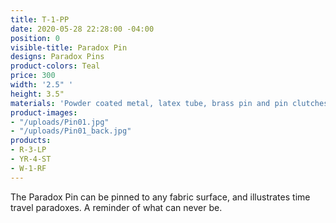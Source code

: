 ```yaml
---
title: T-1-PP
date: 2020-05-28 22:28:00 -04:00
position: 0
visible-title: Paradox Pin
designs: Paradox Pins
product-colors: Teal
price: 300
width: '2.5" '
height: 3.5"
materials: 'Powder coated metal, latex tube, brass pin and pin clutches. '
product-images:
- "/uploads/Pin01.jpg"
- "/uploads/Pin01_back.jpg"
products:
- R-3-LP
- YR-4-ST
- W-1-RF
---
```


The Paradox Pin can be pinned to any fabric surface, and illustrates time travel paradoxes. A reminder of what can never be. 